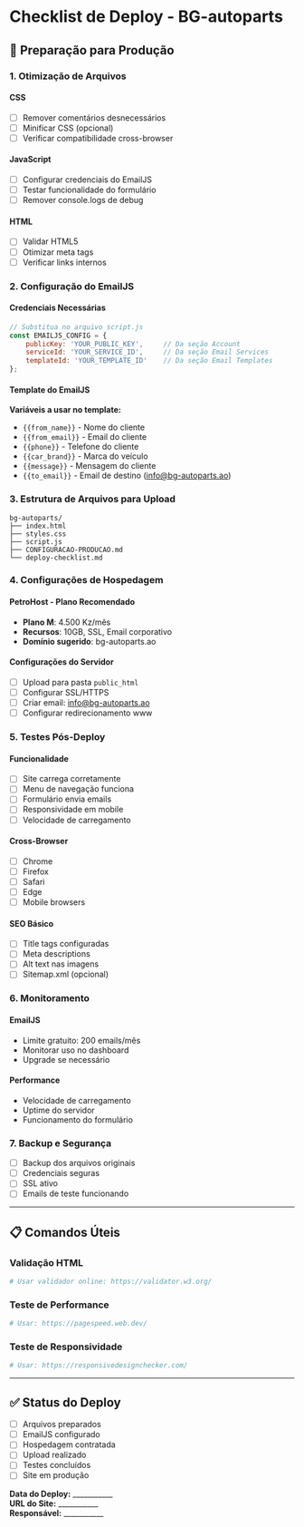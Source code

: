 # Checklist de Deploy - BG-autoparts

## 🚀 Preparação para Produção

### 1. Otimização de Arquivos

#### CSS
- [ ] Remover comentários desnecessários
- [ ] Minificar CSS (opcional)
- [ ] Verificar compatibilidade cross-browser

#### JavaScript
- [ ] Configurar credenciais do EmailJS
- [ ] Testar funcionalidade do formulário
- [ ] Remover console.logs de debug

#### HTML
- [ ] Validar HTML5
- [ ] Otimizar meta tags
- [ ] Verificar links internos

### 2. Configuração do EmailJS

#### Credenciais Necessárias
```javascript
// Substitua no arquivo script.js
const EMAILJS_CONFIG = {
    publicKey: 'YOUR_PUBLIC_KEY',     // Da seção Account
    serviceId: 'YOUR_SERVICE_ID',     // Da seção Email Services  
    templateId: 'YOUR_TEMPLATE_ID'    // Da seção Email Templates
};
```

#### Template do EmailJS
**Variáveis a usar no template:**
- `{{from_name}}` - Nome do cliente
- `{{from_email}}` - Email do cliente
- `{{phone}}` - Telefone do cliente
- `{{car_brand}}` - Marca do veículo
- `{{message}}` - Mensagem do cliente
- `{{to_email}}` - Email de destino (info@bg-autoparts.ao)

### 3. Estrutura de Arquivos para Upload

```
bg-autoparts/
├── index.html
├── styles.css
├── script.js
├── CONFIGURACAO-PRODUCAO.md
└── deploy-checklist.md
```

### 4. Configurações de Hospedagem

#### PetroHost - Plano Recomendado
- **Plano M**: 4.500 Kz/mês
- **Recursos**: 10GB, SSL, Email corporativo
- **Domínio sugerido**: bg-autoparts.ao

#### Configurações do Servidor
- [ ] Upload para pasta `public_html`
- [ ] Configurar SSL/HTTPS
- [ ] Criar email: info@bg-autoparts.ao
- [ ] Configurar redirecionamento www

### 5. Testes Pós-Deploy

#### Funcionalidade
- [ ] Site carrega corretamente
- [ ] Menu de navegação funciona
- [ ] Formulário envia emails
- [ ] Responsividade em mobile
- [ ] Velocidade de carregamento

#### Cross-Browser
- [ ] Chrome
- [ ] Firefox
- [ ] Safari
- [ ] Edge
- [ ] Mobile browsers

#### SEO Básico
- [ ] Title tags configuradas
- [ ] Meta descriptions
- [ ] Alt text nas imagens
- [ ] Sitemap.xml (opcional)

### 6. Monitoramento

#### EmailJS
- Limite gratuito: 200 emails/mês
- Monitorar uso no dashboard
- Upgrade se necessário

#### Performance
- Velocidade de carregamento
- Uptime do servidor
- Funcionamento do formulário

### 7. Backup e Segurança

- [ ] Backup dos arquivos originais
- [ ] Credenciais seguras
- [ ] SSL ativo
- [ ] Emails de teste funcionando

---

## 📋 Comandos Úteis

### Validação HTML
```bash
# Usar validador online: https://validator.w3.org/
```

### Teste de Performance
```bash
# Usar: https://pagespeed.web.dev/
```

### Teste de Responsividade
```bash
# Usar: https://responsivedesignchecker.com/
```

---

## ✅ Status do Deploy

- [ ] Arquivos preparados
- [ ] EmailJS configurado
- [ ] Hospedagem contratada
- [ ] Upload realizado
- [ ] Testes concluídos
- [ ] Site em produção

**Data do Deploy:** ___________  
**URL do Site:** ___________  
**Responsável:** ___________